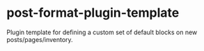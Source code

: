 # post-format-plugin-template
Plugin template for defining a custom set of default blocks on new posts/pages/inventory.

